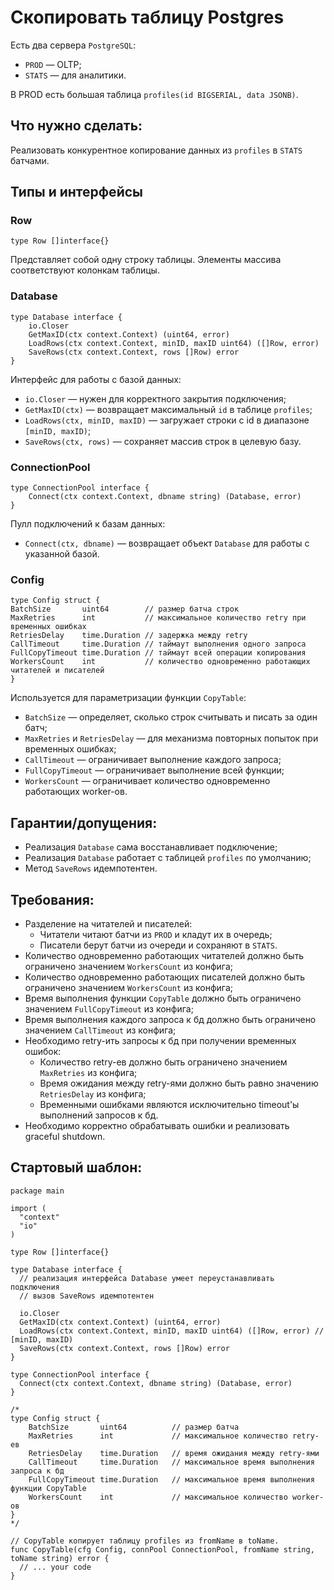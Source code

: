# Скопировать таблицу Postgres

Есть два сервера `PostgreSQL`:
* `PROD` — OLTP;
* `STATS` — для аналитики.

В PROD есть большая таблица `profiles(id BIGSERIAL, data JSONB)`.

## Что нужно сделать: 
Реализовать конкурентное копирование данных из `profiles` в `STATS` батчами.

## Типы и интерфейсы

### Row

```golang
type Row []interface{}
```
Представляет собой одну строку таблицы.
Элементы массива соответствуют колонкам таблицы.

### Database

```golang
type Database interface {
	io.Closer
	GetMaxID(ctx context.Context) (uint64, error)
	LoadRows(ctx context.Context, minID, maxID uint64) ([]Row, error)
	SaveRows(ctx context.Context, rows []Row) error
}
```
Интерфейс для работы с базой данных:
* `io.Closer` — нужен для корректного закрытия подключения;
* `GetMaxID(ctx)` — возвращает максимальный `id` в таблице `profiles`;
* `LoadRows(ctx, minID, maxID)` — загружает строки с id в диапазоне `[minID, maxID)`;
* `SaveRows(ctx, rows)` — сохраняет массив строк в целевую базу.


### ConnectionPool

```golang
type ConnectionPool interface {
	Connect(ctx context.Context, dbname string) (Database, error)
}
```

Пулл подключений к базам данных:
* `Connect(ctx, dbname)` — возвращает объект `Database` для работы с указанной базой.


### Config

```golang
type Config struct {
BatchSize       uint64        // размер батча строк
MaxRetries      int           // максимальное количество retry при временных ошибках
RetriesDelay    time.Duration // задержка между retry
CallTimeout     time.Duration // таймаут выполнения одного запроса
FullCopyTimeout time.Duration // таймаут всей операции копирования
WorkersCount    int           // количество одновременно работающих читателей и писателей
}
```

Используется для параметризации функции `CopyTable`:
* `BatchSize` — определяет, сколько строк считывать и писать за один батч;
* `MaxRetries` и `RetriesDelay` — для механизма повторных попыток при временных ошибках;
* `CallTimeout` — ограничивает выполнение каждого запроса;
* `FullCopyTimeout` — ограничивает выполнение всей функции;
* `WorkersCount` — ограничивает количество одновременно работающих worker-ов.

## Гарантии/допущения:
* Реализация `Database` сама восстанавливает подключение;
* Реализация `Database` работает с таблицей `profiles` по умолчанию;
* Метод `SaveRows` идемпотентен.

## Требования:
* Разделение на читателей и писателей:
    * Читатели читают батчи из `PROD` и кладут их в очередь;
    * Писатели берут батчи из очереди и сохраняют в `STATS`.
* Количество одновременно работающих читателей должно быть ограничено значением `WorkersCount` из конфига;
* Количество одновременно работающих писателей должно быть ограничено значением `WorkersCount` из конфига;
* Время выполнения функции `CopyTable` должно быть ограничено значением `FullCopyTimeout` из конфига;
* Время выполнения каждого запроса к бд должно быть ограничено значением `CallTimeout` из конфига;
* Необходимо retry-ить запросы к бд при получении временных ошибок:
    * Количество retry-ев должно быть ограничено значением `MaxRetries` из конфига;
    * Время ожидания между retry-ями должно быть равно значению `RetriesDelay` из конфига;
    * Временными ошибками являются исключительно timeout'ы выполнений запросов к бд.
* Необходимо корректно обрабатывать ошибки и реализовать graceful shutdown.

## Стартовый шаблон:
```golang
package main

import (
  "context"
  "io"
)

type Row []interface{}

type Database interface {
  // реализация интерфейса Database умеет переустанавливать подключения
  // вызов SaveRows идемпотентен

  io.Closer
  GetMaxID(ctx context.Context) (uint64, error)
  LoadRows(ctx context.Context, minID, maxID uint64) ([]Row, error) // [minID, maxID)
  SaveRows(ctx context.Context, rows []Row) error
}

type ConnectionPool interface {
  Connect(ctx context.Context, dbname string) (Database, error)
}

/*
type Config struct {
	BatchSize       uint64 			// размер батча
	MaxRetries      int 			// максимальное количество retry-ев
	RetriesDelay    time.Duration 	// время ожидания между retry-ями
	CallTimeout     time.Duration 	// максимальное время выполнения запроса к бд
	FullCopyTimeout time.Duration 	// максимальное время выполнения функции CopyTable
	WorkersCount    int 			// максимальное количество worker-ов
}
*/

// CopyTable копирует таблицу profiles из fromName в toName.
func CopyTable(cfg Config, connPool ConnectionPool, fromName string, toName string) error {
  // ... your code
}
```
